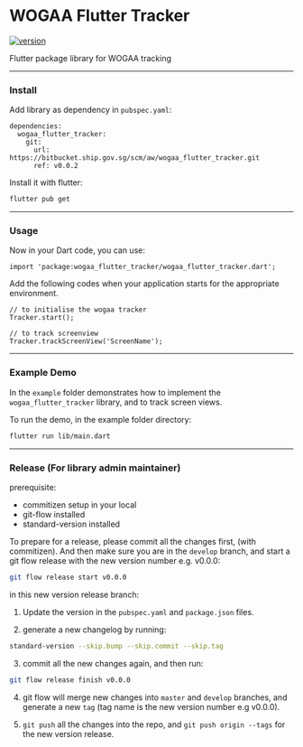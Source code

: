 # WOGAA Flutter Tracker
[![version](https://img.shields.io/badge/version-v0.0.1-green.svg)](https://semver.org)

Flutter package library for WOGAA tracking

---

### Install

Add library as dependency in `pubspec.yaml`:
```
dependencies:
  wogaa_flutter_tracker:
    git:
      url: https://bitbucket.ship.gov.sg/scm/aw/wogaa_flutter_tracker.git
      ref: v0.0.2
```

Install it with flutter:

```sh
flutter pub get
```

---

### Usage

Now in your Dart code, you can use:

```
import 'package:wogaa_flutter_tracker/wogaa_flutter_tracker.dart';
```

Add the following codes when your application starts for the appropriate environment.

```
// to initialise the wogaa tracker
Tracker.start();

// to track screenview
Tracker.trackScreenView('ScreenName');
```

---

### Example Demo
In the `example` folder demonstrates how to implement the `wogaa_flutter_tracker` library, and to track screen views.

To run the demo, in the example folder directory:
```sh
flutter run lib/main.dart
```

---

### Release (For library admin maintainer)

prerequisite:
- commitizen setup in your local
- git-flow installed
- standard-version installed

To prepare for a release, please commit all the changes first, (with commitizen). And then make sure you are in the `develop` branch, and start a git flow release with the new version number e.g. v0.0.0:

```sh
git flow release start v0.0.0
```

in this new version release branch:
1. Update the version in the `pubspec.yaml` and `package.json` files.

2. generate a new changelog by running:

```sh
standard-version --skip.bump --skip.commit --skip.tag
```

3. commit all the new changes again, and then run:

```sh
git flow release finish v0.0.0
```

4. git flow will merge new changes into `master` and `develop` branches, and generate a new `tag` (tag name is the new version number e.g v0.0.0).

5. `git push` all the changes into the repo, and `git push origin --tags` for the new version release.


